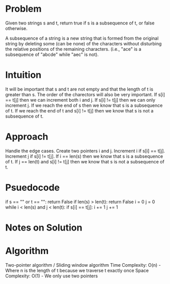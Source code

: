 # Problem
Given two strings s and t, return true if s is a subsequence of t, or false otherwise.

A subsequence of a string is a new string that is formed from the original string by deleting some (can be none) of the characters without disturbing the relative positions of the remaining characters. (i.e., "ace" is a subsequence of "abcde" while "aec" is not).
# Intuition
It will be important that s and t are not empty and that the length of t is greater than s. The order of the charectors will also be very important. If s[i] == t[j] then we can increment both i and j. If s[i] != t[j] then we can only increment j. If we reach the end of s then we know that s is a subsequence of t. If we 
reach the end of t and s[i] != t[j] then we know that s is not a subsequence of t.
# Approach
Handle the edge cases. Create two pointers i and j. Increment i if s[i] == t[j]. Increment j if s[i] != t[j]. If i == len(s) then we know that s is a subsequence of t. If j == len(t) and s[i] != t[j] then we know that s is not a subsequence of t.
# Psuedocode
if s == "" or t == "":
    return False
if len(s) > len(t):
    return False
i = 0
j = 0
while i < len(s) and j < len(t):
    if s[i] == t[j]:
        i += 1
    j += 1
# Notes on Solution
# Algorithm
Two-pointer algorithm / Sliding window algorithm
Time Complexity: O(n) - Where n is the length of t because we traverse t exactly once
Space Complexity: O(1) - We only use two pointers